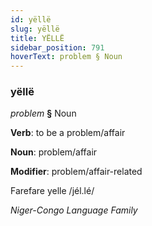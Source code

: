 ```yaml
---
id: yëllë
slug: yëllë
title: YËLLË
sidebar_position: 791
hoverText: problem § Noun
---
```


### yëllë

*problem* **§** Noun

**Verb**: to be a problem/affair

**Noun**: problem/affair

**Modifier**: problem/affair-related

Farefare yelle /jél.lé/

*Niger-Congo Language Family*